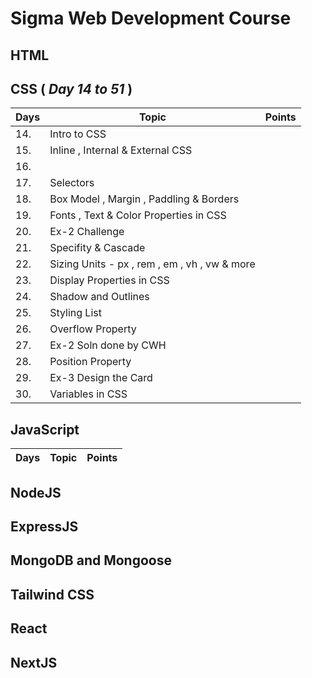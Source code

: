 # Sigma Web Development Course

## HTML



## CSS ( *Day 14 to 51* )

|Days | Topic        | Points |
| --- |  ---         | ----- |
| 14. | Intro to CSS |        |
| 15. | Inline , Internal & External CSS |        |
| 16. | | |
| 17. |  Selectors | |
| 18. |  Box Model , Margin , Paddling & Borders | |
| 19. | Fonts , Text & Color Properties in CSS | |
| 20. | Ex-2 Challenge | |
| 21. |  Specifity & Cascade | |
| 22. | Sizing Units - px , rem , em , vh , vw & more | |
| 23. | Display Properties in CSS | |
| 24. | Shadow and Outlines ||
| 25. | Styling List | |
| 26. | Overflow Property | |
| 27. | Ex-2 Soln done by CWH | |
| 28. | Position Property | |
| 29. | Ex-3 Design the Card | |
| 30. | Variables in CSS | |



## JavaScript
| Days   | Topic        | Points |
| ---    |  ---         | -----  |


## NodeJS

## ExpressJS

## MongoDB and Mongoose

## Tailwind CSS

## React

## NextJS
